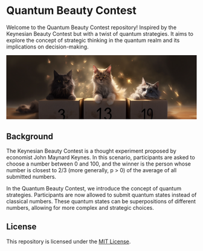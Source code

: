 # Quantum Beauty Contest

Welcome to the Quantum Beauty Contest repository! Inspired by the Keynesian Beauty Contest but with a twist of quantum strategies. It aims to explore the concept of strategic thinking in the quantum realm and its implications on decision-making.

![Cover Image](images/cover_img.png)

## Background

The Keynesian Beauty Contest is a thought experiment proposed by economist John Maynard Keynes. In this scenario, participants are asked to choose a number between 0 and 100, and the winner is the person whose number is closest to 2/3 (more generally, p > 0) of the average of all submitted numbers.

In the Quantum Beauty Contest, we introduce the concept of quantum strategies. Participants are now allowed to submit quantum states instead of classical numbers. These quantum states can be superpositions of different numbers, allowing for more complex and strategic choices.

## License

This repository is licensed under the [MIT License](LICENSE).
